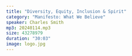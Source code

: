 ```yaml
---
title: "Diversity, Equity, Inclusion & Spirit"
category: "Manifesto: What We Believe"
speaker: Charles Smith
mp3: 20240114.mp3
size: 43278979
duration: "30:03"
image: logo.jpg
---
```

